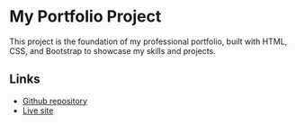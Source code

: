 # My Portfolio Project 

This project is the foundation of my professional portfolio, built with HTML, CSS, and Bootstrap to showcase my skills and projects.

## Links 

- [Github repository](https://github.com/26TracyNjoroge/SheCodes/tree/main/my-portfolio)
- [Live site](https://she-codes-njoroge-portfolio.vercel.app/)